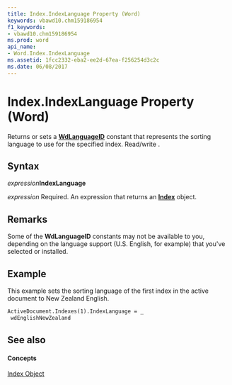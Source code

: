 ```yaml
---
title: Index.IndexLanguage Property (Word)
keywords: vbawd10.chm159186954
f1_keywords:
- vbawd10.chm159186954
ms.prod: word
api_name:
- Word.Index.IndexLanguage
ms.assetid: 1fcc2332-eba2-ee2d-67ea-f256254d3c2c
ms.date: 06/08/2017
---
```



# Index.IndexLanguage Property (Word)

Returns or sets a  **[WdLanguageID](wdlanguageid-enumeration-word.md)** constant that represents the sorting language to use for the specified index. Read/write .


## Syntax

 _expression_**IndexLanguage**

 _expression_ Required. An expression that returns an **[Index](index-object-word.md)** object.


## Remarks

Some of the  **WdLanguageID** constants may not be available to you, depending on the language support (U.S. English, for example) that you've selected or installed.


## Example

This example sets the sorting language of the first index in the active document to New Zealand English.


```vb
ActiveDocument.Indexes(1).IndexLanguage = _ 
 wdEnglishNewZealand
```


## See also


#### Concepts


[Index Object](index-object-word.md)

